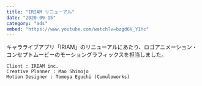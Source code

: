 ```yaml
---
title: "IRIAM リニューアル"
date: "2020-09-15"
category: "ads"
embed: "https://www.youtube.com/watch?v=bzgd6V_Y1Yc"
---
```


キャラライブアプリ「IRIAM」のリニューアルにあたり、ロゴアニメーション・コンセプトムービーのモーショングラフィックスを担当しました。

```plaintext
Client : IRIAM inc.
Creative Planner : Mao Shimojo
Motion Designer : Tomoya Eguchi (Cumuloworks)
```
